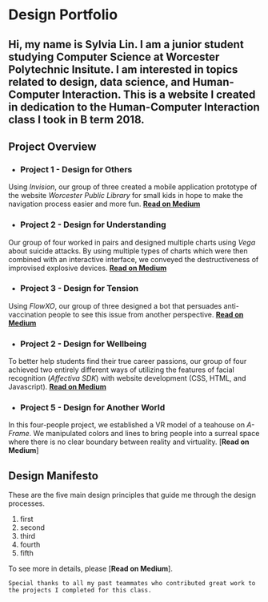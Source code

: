 # Design Portfolio
>
  Hi, my name is Sylvia Lin. I am a junior student studying Computer Science at Worcester Polytechnic Insitute. I am interested in topics related to design, data science, and Human-Computer Interaction. This is a website I created in dedication to the Human-Computer Interaction class I took in B term 2018.
---

## Project Overview

- ### Project 1 - Design for Others
Using _Invision_, our group of three created a mobile application prototype of the website _Worcester Public Library_ for small kids in hope to make the navigation process easier and more fun.
[**Read on Medium**](https://medium.com/@huntercaouette/designing-for-others-a064161b2284)
- ### Project 2 - Design for Understanding
Our group of four worked in pairs and designed multiple charts using _Vega_ about suicide attacks. By using multiple types of charts which were then combined with an interactive interface, we conveyed the destructiveness of improvised explosive devices. 
[**Read on Medium**](https://medium.com/@sylvia7lin/design-document-design-for-understanding-2df6a4110758)
- ### Project 3 - Design for Tension
Using _FlowXO_, our group of three designed a bot that persuades anti-vaccination people to see this issue from another perspective. 
[**Read on Medium**](https://medium.com/@sylvia7lin/design-for-tension-45ed1617a20c)
- ### Project 2 - Design for Wellbeing
To better help students find their true career passions, our group of four achieved two entirely different ways of utilizing the features of facial recognition (_Affectiva SDK_) with website development (CSS, HTML, and Javascript). 
[**Read on Medium**](https://medium.com/@sylvia7lin/design-reflection-design-for-well-being-44d1ec591f94)
- ### Project 5 - Design for Another World
In this four-people project, we established a VR model of a teahouse on _A-Frame_. We manipulated colors and lines to bring people into a surreal space where there is no clear boundary between reality and virtuality. 
[**Read on Medium**]


## Design Manifesto
These are the five main design principles that guide me through the design processes.
1. first
2. second
3. third 
4. fourth
5. fifth

To see more in details, please [**Read on Medium**]. 
  

`Special thanks to all my past teammates who contributed great work to the projects I completed for this class.`
